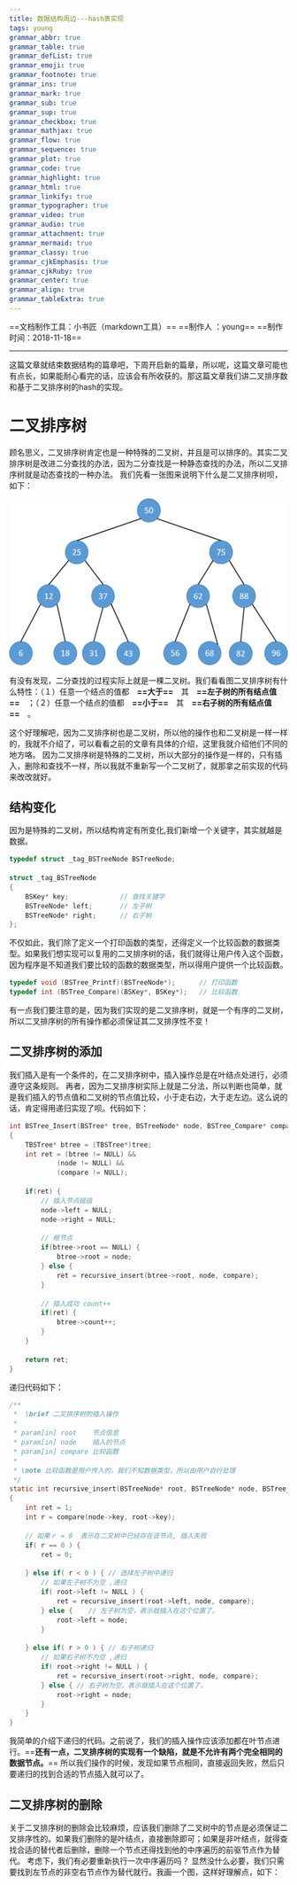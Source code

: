 ```yaml
---
title: 数据结构周边---hash表实现
tags: young
grammar_abbr: true
grammar_table: true
grammar_defList: true
grammar_emoji: true
grammar_footnote: true
grammar_ins: true
grammar_mark: true
grammar_sub: true
grammar_sup: true
grammar_checkbox: true
grammar_mathjax: true
grammar_flow: true
grammar_sequence: true
grammar_plot: true
grammar_code: true
grammar_highlight: true
grammar_html: true
grammar_linkify: true
grammar_typographer: true
grammar_video: true
grammar_audio: true
grammar_attachment: true
grammar_mermaid: true
grammar_classy: true
grammar_cjkEmphasis: true
grammar_cjkRuby: true
grammar_center: true
grammar_align: true
grammar_tableExtra: true
---
```

==文档制作工具：小书匠（markdown工具）==
==制作人     ：young==
==制作时间：2018-11-18==


----------

这篇文章就结束数据结构的篇章吧，下周开启新的篇章，所以呢，这篇文章可能也有点长，如果能耐心看完的话，应该会有所收获的。那这篇文章我们讲二叉排序数和基于二叉排序树的hash的实现。

# 二叉排序树
顾名思义，二叉排序树肯定也是一种特殊的二叉树，并且是可以排序的。其实二叉排序树是改进二分查找的办法，因为二分查找是一种静态查找的办法，所以二叉排序树就是动态查找的一种办法。
我们先看一张图来说明下什么是二叉排序树呗，如下：

![二叉排序树](./images/二叉排序树.png)

有没有发现，二分查找的过程实际上就是一棵二叉树。我们看看图二叉排序树有什么特性：（１）任意一个结点的值都　**==大于==**　其　**==左子树的所有结点值==**　；（２）任意一个结点的值都　**==小于==**　其　**==右子树的所有结点值==**　。

这个好理解吧，因为二叉排序树也是二叉树，所以他的操作也和二叉树是一样一样的，我就不介绍了，可以看看之前的文章有具体的介绍，这里我就介绍他们不同的地方咯。
因为二叉排序树是特殊的二叉树，所以大部分的操作是一样的，只有插入，删除和查找不一样，所以我就不重新写一个二叉树了，就那拿之前实现的代码来改改就好。

## 结构变化

因为是特殊的二叉树，所以结构肯定有所变化,我们新增一个关键字，其实就越是数据。

``` c
typedef struct _tag_BSTreeNode BSTreeNode;

struct _tag_BSTreeNode
{
    BSKey* key;				// 查找关键字 
    BSTreeNode* left;	  	// 左子树 
    BSTreeNode* right;		// 右子树 
};
```

不仅如此，我们除了定义一个打印函数的类型，还得定义一个比较函数的数据类型。如果我们想实现可以复用的二叉排序树的话，我们就得让用户传入这个函数，因为程序是不知道我们要比较的函数的数据类型，所以得用户提供一个比较函数。

``` c
typedef void (BSTree_Printf)(BSTreeNode*);		// 打印函数 
typedef int (BSTree_Compare)(BSKey*, BSKey*);	// 比较函数 
```

有一点我们要注意的是，因为我们实现的是二叉排序树，就是一个有序的二叉树，所以二叉排序树的所有操作都必须保证其二叉排序性不变！

## 二叉排序树的添加

我们插入是有一个条件的，在二叉排序树中，插入操作总是在叶结点处进行，必须遵守这条规则。
再者，因为二叉排序树实际上就是二分法，所以判断也简单，就是我们插入的节点值和二叉树的节点值比较，小于走右边，大于走左边。这么说的话，肯定得用递归实现了呗。代码如下：

``` c
int BSTree_Insert(BSTree* tree, BSTreeNode* node, BSTree_Compare* compare) 
{
    TBSTree* btree = (TBSTree*)tree;
    int ret = (btree != NULL) && 
		    (node != NULL) &&
			(compare != NULL);
    
    if(ret) {
    	// 插入节点赋值 
        node->left = NULL;
        node->right = NULL;
        
        // 根节点 
        if(btree->root == NULL) {
            btree->root = node;
        } else {
            ret = recursive_insert(btree->root, node, compare);
        }
        
        // 插入成功 count++ 
        if(ret) {
            btree->count++;
        }
    }
    
    return ret;
}
```

递归代码如下：

``` c
/**
 *  \brief 二叉排序树的插入操作
 *
 * param[in] root    节点信息
 * param[in] node    插入的节点
 * param[in] compare 比较函数
 *
 * \note 比较函数是用户传入的，我们不知数据类型，所以由用户自行处理 
 */  
static int recursive_insert(BSTreeNode* root, BSTreeNode* node, BSTree_Compare* compare)
{
    int ret = 1;
    int r = compare(node->key, root->key);
    
    // 如果ｒ = 0  表示在二叉树中已经存在该节点, 插入失败 
    if( r == 0 ) {
        ret = 0;
        
    } else if( r < 0 ) { // 选择左子树中递归 
		// 如果左子树不为空 ,递归 
        if( root->left != NULL ) {
            ret = recursive_insert(root->left, node, compare);
        } else {	// 左子树为空，表示就插入在这个位置了。 
            root->left = node;
        }
        
    } else if( r > 0 ) { // 右子树递归 
    	// 如果右子树不为空 ,递归 
        if( root->right != NULL ) {
            ret = recursive_insert(root->right, node, compare);
        } else { // 右子树为空，表示就插入在这个位置了。
            root->right = node;
        }
    }
}
```
我简单的介绍下递归的代码。之前说了，我们的插入操作应该添加都在叶节点进行。==**还有一点，二叉排序树的实现有一个缺陷，就是不允许有两个完全相同的数据节点。**== 所以我们操作的时候，发现如果节点相同，直接返回失败，然后只要递归的找到合适的节点插入就可以了。

## 二叉排序树的删除

关于二叉排序树的删除会比较麻烦，应该我们删除了二叉树中的节点是必须保证二叉排序性的。如果我们删除的是叶结点，直接删除即可；如果是非叶结点，就得查找合适的替代者后删除，删除一个节点还得找到他的中序遍历的前驱节点作为替代。
考虑下，我们有必要重新执行一次中序遍历吗？ 显然没什么必要，我们只需要找到左节点的非空右节点作为替代就行。我画一个图，这样好理解点，如下：





































